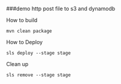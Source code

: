 ###demo http post file to s3 and dynamodb

How to build

```
mvn clean package
```

How to Deploy

```
sls deploy --stage stage
```

Clean up

```
sls remove --stage stage
```
